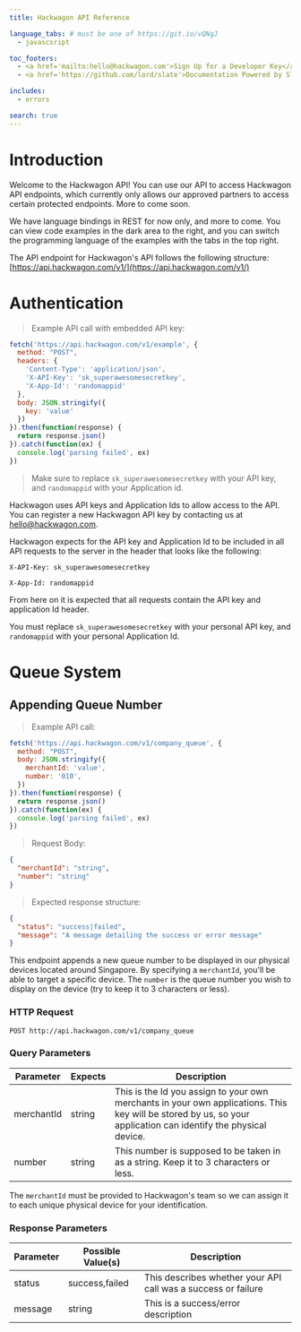 ```yaml
---
title: Hackwagon API Reference

language_tabs: # must be one of https://git.io/vQNgJ
  - javascsript

toc_footers:
  - <a href='mailto:hello@hackwagon.com'>Sign Up for a Developer Key</a>
  - <a href='https://github.com/lord/slate'>Documentation Powered by Slate</a>

includes:
  - errors

search: true
---
```


# Introduction

Welcome to the Hackwagon API! You can use our API to access Hackwagon API endpoints, which currently only allows our approved partners to access certain protected endpoints. More to come soon.

We have language bindings in REST for now only, and more to come. You can view code examples in the dark area to the right, and you can switch the programming language of the examples with the tabs in the top right.

The API endpoint for Hackwagon's API follows the following structure: [https://api.hackwagon.com/v1/](https://api.hackwagon.com/v1/)

<!-- This example API documentation page was created with [Slate](https://github.com/lord/slate). Feel free to edit it and use it as a base for your own API's documentation. -->

# Authentication

> Example API call with embedded API key:

```javascript
fetch('https://api.hackwagon.com/v1/example', {
  method: "POST",
  headers: {
    'Content-Type': 'application/json',
    'X-API-Key': 'sk_superawesomesecretkey',
    'X-App-Id': 'randomappid'
  },
  body: JSON.stringify({
    key: 'value'
  })
}).then(function(response) {
  return response.json()
}).catch(function(ex) {
  console.log('parsing failed', ex)
})
```

> Make sure to replace `sk_superawesomesecretkey` with your API key, and `randomappid` with your Application id.

Hackwagon uses API keys and Application Ids to allow access to the API. You can register a new Hackwagon API key by contacting us at [hello@hackwagon.com](mailto:hello@hackwagon.com).

Hackwagon expects for the API key and Application Id to be included in all API requests to the server in the header that looks like the following:

`X-API-Key: sk_superawesomesecretkey`

`X-App-Id: randomappid`

From here on it is expected that all requests contain the API key and application Id header.

<aside class="notice">
You must replace <code>sk_superawesomesecretkey</code> with your personal API key, and <code>randomappid</code> with your personal Application Id.
</aside>

# Queue System

## Appending Queue Number

> Example API call:

```javascript
fetch('https://api.hackwagon.com/v1/company_queue', {
  method: "POST",
  body: JSON.stringify({
    merchantId: 'value',
    number: '010',
  })
}).then(function(response) {
  return response.json()
}).catch(function(ex) {
  console.log('parsing failed', ex)
})
```

> Request Body:

```json
{
  "merchantId": "string",
  "number": "string"
}
```

> Expected response structure:

```json
{
  "status": "success|failed",
  "message": "A message detailing the success or error message"
}
```

This endpoint appends a new queue number to be displayed in our physical devices located around Singapore. By specifying a `merchantId`, you'll be able to target a specific device. The `number` is the queue number you wish to display on the device (try to keep it to 3 characters or less).

### HTTP Request

`POST http://api.hackwagon.com/v1/company_queue`

### Query Parameters

Parameter | Expects | Description
--------- | ------- | -----------
merchantId | string | This is the Id you assign to your own merchants in your own applications. This key will be stored by us, so your application can identify the physical device.
number | string | This number is supposed to be taken in as a string. Keep it to 3 characters or less.

<aside class="notice">
The <code>merchantId</code> must be provided to Hackwagon's team so we can assign it to each unique physical device for your identification.
</aside>

### Response Parameters

Parameter | Possible Value(s) | Description
--------- | ------- | -----------
status | success,failed | This describes whether your API call was a success or failure
message | string | This is a success/error description

<!-- ## Get a Specific Kitten

```ruby
require 'kittn'

api = Kittn::APIClient.authorize!('meowmeowmeow')
api.kittens.get(2)
```

```python
import kittn

api = kittn.authorize('meowmeowmeow')
api.kittens.get(2)
```

```shell
curl "http://example.com/api/kittens/2"
  -H "Authorization: meowmeowmeow"
```

```javascript
const kittn = require('kittn');

let api = kittn.authorize('meowmeowmeow');
let max = api.kittens.get(2);
```

> The above command returns JSON structured like this:

```json
{
  "id": 2,
  "name": "Max",
  "breed": "unknown",
  "fluffiness": 5,
  "cuteness": 10
}
```

This endpoint retrieves a specific kitten.

<aside class="warning">Inside HTML code blocks like this one, you can't use Markdown, so use <code>&lt;code&gt;</code> blocks to denote code.</aside>

### HTTP Request

`GET http://example.com/kittens/<ID>`

### URL Parameters

Parameter | Description
--------- | -----------
ID | The ID of the kitten to retrieve

## Delete a Specific Kitten

```ruby
require 'kittn'

api = Kittn::APIClient.authorize!('meowmeowmeow')
api.kittens.delete(2)
```

```python
import kittn

api = kittn.authorize('meowmeowmeow')
api.kittens.delete(2)
```

```shell
curl "http://example.com/api/kittens/2"
  -X DELETE
  -H "Authorization: meowmeowmeow"
```

```javascript
const kittn = require('kittn');

let api = kittn.authorize('meowmeowmeow');
let max = api.kittens.delete(2);
```

> The above command returns JSON structured like this:

```json
{
  "id": 2,
  "deleted" : ":("
}
```

This endpoint deletes a specific kitten.

### HTTP Request

`DELETE http://example.com/kittens/<ID>`

### URL Parameters

Parameter | Description
--------- | -----------
ID | The ID of the kitten to delete
 -->
